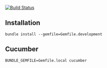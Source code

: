 [![Build Status](https://travis-ci.org/digitalnatives/redmine_hr.svg?branch=master)](https://travis-ci.org/digitalnatives/redmine_hr)

## Installation
`bundle install --gemfile=Gemfile.development`

## Cucumber
`BUNDLE_GEMFILE=Gemfile.local cucumber`
